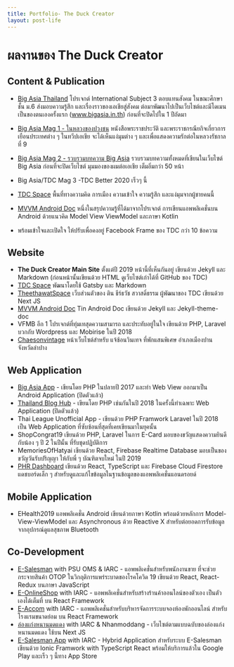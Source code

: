 ```yaml
---
title: Portfolio- The Duck Creator
layout: post-life
---
```


# ผลงานของ The Duck Creator

## Content & Publication

- [Big Asia Thailand](https://thebigworld.wixsite.com/bigasia) โปรเจกต์ International Subject 3 ตอบแทนสังคม ในขณะศึกษาชั้น ม.6 ส่งมอบความรู้สึก และเรื่องราวของเอเชียสู่สังคม ต่อมาพัฒนาไปเป็นเว็บไซต์และมีโดเมนเป็นของตนเองครั้งแรก (www.bigasia.in.th) ก่อนที่จะปิดไปใน 1 ปีถัดมา

- [Big Asia Mag 1 - ในหลวงของปวงชน](https://issuu.com/bigasiawebsite/docs/bigasia____________________________?workerAddress=ec2-54-165-70-136.compute-1.amazonaws.com&fbclid=IwAR20jxtRVXLlPKP1Aa6NQS6l16B21Qd1yUK0Wuhs6kMxXtR6vVB0vvwBfWo) หนังสือพระราชประวัติ และพระราชกรณียกิจเกี่ยวการเยือนประเทศต่าง ๆ ในทวีปเอเชีย จะได้เห็นแง่มุมต่าง ๆ และเพื่อแสดงความรักต่อในหลวงรัชกาลที่ 9

- [Big Asia Mag 2 - รวบรวมบทความ Big Asia](https://issuu.com/bigasiawebsite/docs/big_asia_mag_2) รวบรวมบทความทั้งหมดที่เขียนในเว็บไซต์ Big Asia ก่อนที่จะปิดเว็บไซต์ มุมมองของผมต่อเอเชีย เต็มอิ่มกว่า 50 หน้า

- Big Asia/TDC Mag 3 -TDC Better 2020 เร็วๆ นี้
- [TDC Space](https://space.theduckcreator.in.th) พื้นที่ทางความคิด การเมือง ความเข้าใจ ความรู้สึก และแง่มุมจากผู้ชายคนนี้
- [MVVM Android Doc](https://www.theduckcreator.in.th/tin-android-docs/) หนึ่งในสรุปความรู้ที่ได้มาจากโปรเจกต์ การเขียนแอพพลิเคชั่นบน Android ด้วยแนวคิด Model View ViewModel และภาษา Kotlin
- พร้อมเข้าใจและเปิดใจ ให้ปรับเพื่อคงอยู่ Facebook Frame ของ TDC กว่า 10 ข้อความ

## Website

- **The Duck Creator Main Site** ตั้งแต่ปี 2019 หน้านี้ที่เห็นกันอยู่ เขียนด้วย Jekyll และ Markdown (ก่อนหน้านั้นเขียนด้วย HTML ดูเว็บไซต์เก่าได้ที่ GitHub ของ TDC)
- [TDC Space](https://space.theduckcreator.in.th) พัฒนาโดยใช้ Gatsby และ Markdown
- [TheethawatSpace](https://theethawat.theduckcreator.in.th) เว็บส่วนตัวของ ติน ธีร์ธวัช สวาสดิ์ธรรม ผู้พัฒนาของ TDC เขียนด้วย Next JS
- [MVVM Android Doc](https://www.theduckcreator.in.th/tin-android-docs/) Tin Android Doc เขียนด้วย Jekyll และ Jekyll-theme-doc
- VFMB อีก 1 โปรเจกต์ที่ทุ่มเทสุดความสามารถ และประทับอยู่ในใจ เขียนด้วย PHP, Laravel บวกกับ Wordpress และ Mobirise ในปี 2018
- [Chaesonvintage](https://theethawat.github.io/chaesonvintage/) หน้าเว็บไซต์สำหรับ แจ้ซ้อนวินเทจ ที่พักแสนพิเศษ อำเภอเมืองปาน จังหวัดลำปาง

## Web Application

- [Big Asia App](https://dev.theduckcreator.in.th/bigasia) - เขียนโดย PHP ในปลายปี 2017 และทำ Web View ออกมาเป็น Android Application (ปิดตัวแล้ว)
- [Thailand Blog Hub](https://dev.theduckcreator.in.th/thailandbloghub/) - เขียนโดย PHP เช่นกันในปี 2018 ในครั้งนี้ทำเฉพาะ Web Application (ปิดตัวแล้ว)
- Thai League Unofficial App - เขียนด้วย PHP Framwork Laravel ในปี 2018 เป็น Web Application ที่ซับซ้อนที่สุดที่เคยเขียนมาในยุคนั้น
- ShopCongrat19 เขียนด้วย PHP, Laravel ในการ E-Card มอบของขวัญแสดงความยินดีกับน้อง ๆ ปี 2 ในปีนั้น ที่รับชุดปฏิบัติการ
- MemoriesOfHatyai เขียนด้วย React, Firebase Realtime Database มอบเป็นของขวัญวันรับปริญญา ให้กับพี่ ๆ บัณฑิตจบใหม่ ในปี 2019
- [PHR Dashboard](https://cnr-ehealth.page/dashboard) เขียนด้วย React, TypeScript และ Firebase Cloud Firestore แดชบอร์ดเล็ก ๆ สำหรับดูและแก้ไขข้อมูลในฐานข้อมูลของแอพพลิเคชั่นแอนดรอยด์

## Mobile Application

- EHealth2019 แอพพลิเคชั่น Android เขียนด้วยภาษา Kotlin พร้อมด้วยหลักการ Model-View-ViewModel และ Asynchronous ด้วย Reactive X สำหรับต่อยอดการรับข้อมูลจากอุปกรณ์ดูแลสุขภาพ Bluetooth

## Co-Development

- [E-Salesman](https://esalesman.net) with PSU OMS & IARC - แอพพลิเคชั่นสำหรับพนักงานขาย ที่จะช่วยกระจายสินค้า OTOP ในวิกฤติการแพร่ระบาดของโรคโควิด 19 เขียนด้วย React, React-Redux บนภาษา JavaScript
- [E-OnlineShop](https://eonlineshop.net) with IARC - แอพพลิเคชั่นสำหรับสร้างร้านค้าออนไลน์ของตัวเอง เป็นตัวเองได้เต็มที่ บน React Framework
- [E-Accom](https://eaccom.net) with IARC - แอพพลิเคชั่นสำหรับบริหารจัดการระบบจองห้องพักออนไลน์ สำหรับโรงแรมขนาดย่อม บน React Framework
- [ล่องแก่งหนานมดแดง](https://nhanmoddang.co.th) with IARC & Nhanmoddang - เว็บไซต์ตามแบบฉบับของล่องแก่งหนานมดแดง ใช้บน Next JS
- [E-Salesman App](https://play.google.com/store/apps/details?id=net.esalesman.app) with IARC - Hybrid Application สำหรับระบบ E-Salesman เขียนด้วย Ionic Framwork with TypeScript React พร้อมให้บริการแล้วใน Google Play และเร็ว ๆ นี้ทาง App Store
